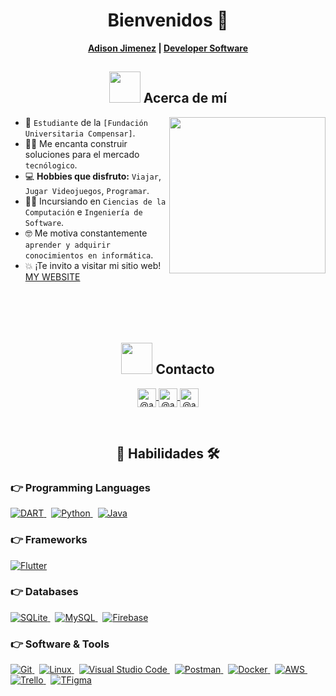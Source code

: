 <h1 align="center">Bienvenidos 👋</h1>
<h4 align="center" style="margin-top: 5; margin-bottom: 10px;">
  <a href="https://www.adisonjimenez.net/" target="blank">Adison Jimenez</a> |
  <a href="https://www.engsoft.app/" target="blank">Developer Software</a>
</h4>

## <div align="center"><picture><img src="https://github.com/7oSkaaa/7oSkaaa/blob/main/Images/about_me.gif?raw=true" width="50px"></picture> Acerca de mí</div>

<picture> <img align="right" src="https://github.com/7oSkaaa/7oSkaaa/blob/main/Images/Right_Side.gif?raw=true" width="250px"></picture>
- :school: `Estudiante` de la `[Fundación Universitaria Compensar]`.
- :technologist: Me encanta construir soluciones para el mercado `tecnólogico`.
- :computer: **Hobbies que disfruto:** `Viajar`, `Jugar Videojuegos`, `Programar`.
- :student: Incursiando en `Ciencias de la Computación` e `Ingeniería de Software`.
- :nerd_face: Me motiva constantemente `aprender y adquirir conocimientos en informática`.
- :boom: ¡Te invito a visitar mi sitio web! [MY WEBSITE](https://www.adisonjimenez.net)
<br/><br/><br/><br/><br/>

## <div align="center"><picture><img src="https://github.com/7oSkaaa/7oSkaaa/blob/main/Images/about_me.gif?raw=true" width="50px"></picture> Contacto</div>

<p align="center">
  <a href="[https://www.youtube.com/@unsimpledev](https://www.tiktok.com/@adisonsjimenez)" target="blank">
    <img align="center" alt="@adisonzenemij" height="30"
      src="https://img.shields.io/badge/YouTube-FF0000?style=for-the-badge&logo=youtube&logoColor=white" />
  </a>
  <a href="[https://www.tiktok.com/@unsimpledev](https://www.youtube.com/@adisonsjimenez)" target="blank">
    <img align="center" alt="@adisonzenemij" height="30"
      src="https://img.shields.io/badge/TikTok-000000?style=for-the-badge&logo=tiktok&logoColor=white" />
  </a>
  <a href="[https://www.linkedin.com/in/azzar-budiyanto/](https://www.linkedin.com/in/adisonjimenez/)" target="blank">
    <img align="center" alt="@adisonzenemij" height="30"
      src="https://img.shields.io/badge/linkedin-%231DA1F2.svg?style=for-the-badge&logo=linkedin&logoColor=white" />
  </a>
</p
<br/><br/>





## <div align="center" width="50px">:open_file_folder: Habilidades 🛠️</div>

### 👉 Programming Languages

<p align="left"> 
  <a href="https://dart.dev/">
    <img alt="DART" src="https://img.shields.io/badge/Dart-0175C2?style=for-the-badge&logo=dart&logoColor=white"/>
  </a>
  &nbsp;
  <a href="https://python.org/">
    <img alt="Python" src="https://img.shields.io/badge/Python-FFD43B?style=for-the-badge&logo=python&logoColor=darkgreen"/>
  </a>
  &nbsp;
  <a href="https://www.java.com/en/">
    <img alt="Java" src="https://img.shields.io/badge/Java-ED8B00?style=for-the-badge&logo=java&logoColor=white"/>
  </a>
</p>

### 👉 Frameworks
<p align="left"> 
  <a href="https://flutter.dev/" target="_blank"> 
     <img alt="Flutter" src="https://img.shields.io/badge/Flutter-02569B?style=for-the-badge&logo=flutter&logoColor=white">
  </a>
</p>

### 👉 Databases
<p align="left">
  <a href="https://www.sqlite.org/">
    <img alt="SQLite" src ="https://img.shields.io/badge/SQLite-07405E?style=for-the-badge&logo=sqlite&logoColor=white"/>
  </a>
  &nbsp;
  <a href="https://www.mysql.com/">
    <img alt="MySQL" src="https://img.shields.io/badge/MySQL-00000F?style=for-the-badge&logo=mysql&logoColor=white">
  </a>
  &nbsp;
  <a href="https://firebase.google.com/">
    <img alt="Firebase" src ="https://img.shields.io/badge/firebase-ffca28?style=for-the-badge&logo=firebase&logoColor=black">
  </a>
</p>

### 👉 Software & Tools
 
<p align="left">
  <a href="#">
    <img alt="Git" src="https://img.shields.io/badge/Git-F05032?style=for-the-badge&logo=git&logoColor=white">
  </a>
  &nbsp;
  <a href="#">
    <img alt="Linux" src="https://img.shields.io/badge/Linux-FCC624?style=for-the-badge&logo=linux&logoColor=black">
  </a>
  &nbsp;
  <a href="#">
    <img alt="Visual Studio Code" src="https://img.shields.io/badge/Visual_Studio_Code-0078D4?style=for-the-badge&logo=visual%20studio%20code&logoColor=white">
  </a>
  &nbsp;
  <a href="#">
    <img alt="Postman" src="https://img.shields.io/badge/Postman-FF6C37?style=for-the-badge&logo=Postman&logoColor=white">
  </a>
  &nbsp;
  <a href="#">
    <img alt="Docker" src="https://img.shields.io/badge/Docker-2CA5E0?style=for-the-badge&logo=docker&logoColor=white">
  </a>
  &nbsp;
  <a href="#">
    <img alt="AWS" src="https://img.shields.io/badge/Amazon_AWS-232F3E?style=for-the-badge&logo=amazon-aws&logoColor=white">
  </a>
  &nbsp;
  <a href="#">
    <img alt="Trello" src="https://img.shields.io/badge/Trello-0052CC?style=for-the-badge&logo=trello&logoColor=white">
  </a>
  &nbsp;
  <a href="#">
    <img alt="TFigma" src="https://img.shields.io/badge/Figma-F24E1E?style=for-the-badge&logo=figma&logoColor=white">
  </a>
</p>
